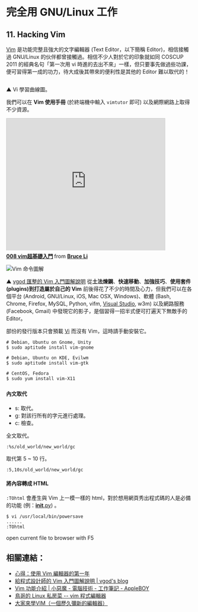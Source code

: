 # 完全用 GNU/Linux 工作

## 11. Hacking Vim

[Vim](http://zh.wikipedia.org/wiki/Vim) 是功能完整且強大的文字編輯器 (Text Editor，以下簡稱 Editor)，相信接觸過 GNU/Linux 的伙伴都曾接觸過。相信不少人對於它的印象就如同 COSCUP 2011 的經典名句「第一次用 vi 時進的去出不來」一樣，但只要事先做過些功課，便可習得第一成的功力，待大成後其帶來的便利性是其他的 Editor 難以取代的！

![]()

▲ Vi 學習曲線圖。

我們可以在 **Vim 使用手冊** (於終端機中輸入 `vimtutor` 即可) 以及網際網路上取得不少資源。

<iframe src="http://www.slideshare.net/slideshow/embed_code/15635368" width="427" height="356" frameborder="0" marginwidth="0" marginheight="0" scrolling="no" style="border:1px solid #CCC;border-width:1px 1px 0;margin-bottom:5px" allowfullscreen> </iframe> <div style="margin-bottom:5px"> <strong> <a href="https://www.slideshare.net/BruceLi2/008-vim" title="008 vim超基礎入門" target="_blank">008 vim超基礎入門</a> </strong> from <strong><a href="http://www.slideshare.net/BruceLi2" target="_blank">Bruce Li</a></strong> </div>

![Vim 命令圖解](http://blog.vgod.tw.s3.amazonaws.com/wp-content/uploads/2009/12/vim-cheat-sheet-full-thumb.png?9d7bd4)

▲ [vgod 匯整的 Vim 入門圖解說明](http://blog.vgod.tw/2009/12/08/vim-cheat-sheet-for-programmers/) 
從**土法煉鋼**、**快速移動**、**加強技巧**、**使用套件 (plugins)**到**打造屬於自己的 Vim** 前後得花了不少的時間及心力，但我們可以在各個平台 (Android, GNU/Linux, iOS, Mac OSX, Windows)、軟體 (Bash, Chrome, Firefox, MySQL, Python, vifm, [Visual Studio](http://visualstudiogallery.msdn.microsoft.com/59ca71b3-a4a3-46ca-8fe1-0e90e3f79329 "VsVim 擴充功能"), w3m) 以及網路服務 (Facebook, Gmail) 中發現它的影子，是個習得一招半式便可打遍天下無敵手的 Editor。

部份的發行版本只會預載 [Vi](http://zh.wikipedia.org/wiki/Vi) 而沒有 Vim，這時請手動安裝它。

	# Debian, Ubuntu on Gnome, Unity
	$ sudo aptitude install vim-gnome

	# Debian, Ubuntu on KDE, Evilwm
	$ sudo aptitude install vim-gtk

	# CentOS, Fedora
	$ sudo yum install vim-X11

### 

#### 內文取代

- s: 取代。
- g: 對該行所有的字元進行處理。
- c: 檢查。

全文取代。

	:%s/old_world/new_world/gc

取代第 5 ~ 10 行。

	:5,10s/old_world/new_world/gc

#### 將內容轉成 HTML

`:TOhtml` 會產生與 Vim 上一模一樣的 html，對於想用網頁秀出程式碼的人是必備的功能 (例：[__init__.py](http://formatvim.sourceforge.net/samples/allfolds.html)) 。

	$ vi /usr/local/bin/powersave
	......
	:TOhtml

open current file to browser with F5






## 相關連結：

- [心得：使用 Vim 編輯器的第一年](http://joe-dev.blogspot.tw/2012/10/vim.html)
- [給程式設計師的 Vim 入門圖解說明 | vgod's blog](http://blog.vgod.tw/2009/12/08/vim-cheat-sheet-for-programmers/) 
- [Vim 功能介紹 | 小惡魔 - 電腦技術 - 工作筆記 - AppleBOY](http://blog.wu-boy.com/2006/12/vim-%E5%8A%9F%E8%83%BD%E4%BB%8B%E7%B4%B9/)
- [鳥哥的 Linux 私房菜 -- vim 程式編輯器](http://linux.vbird.org/linux_basic/0310vi.php)
- [大家來學VIM（一個歷久彌新的編輯器）](http://www.study-area.org/tips/vim/)

<!--

而以上投資點時間學習個可以用一輩子的 Editor 。
花點時間學習可以用一輩子的 Editor 是個不錯的投資。

是個可以使用一輩子的 Editor 學習，，到底要把 Vi 學到何種地步才算融會貫通呢？其實這一切都是看自己

-->
